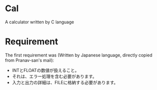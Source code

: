 # Cal
A calculator written by C language

# Requirement
The first requirement was (Written by Japanese language, directly copied from Pranav-san's mail): 
   * INTとFLOATの数値が扱えること。
   * それは、エラー処理を含む必要があります。
   * 入力と出力の詳細は、FILEに格納する必要があります。